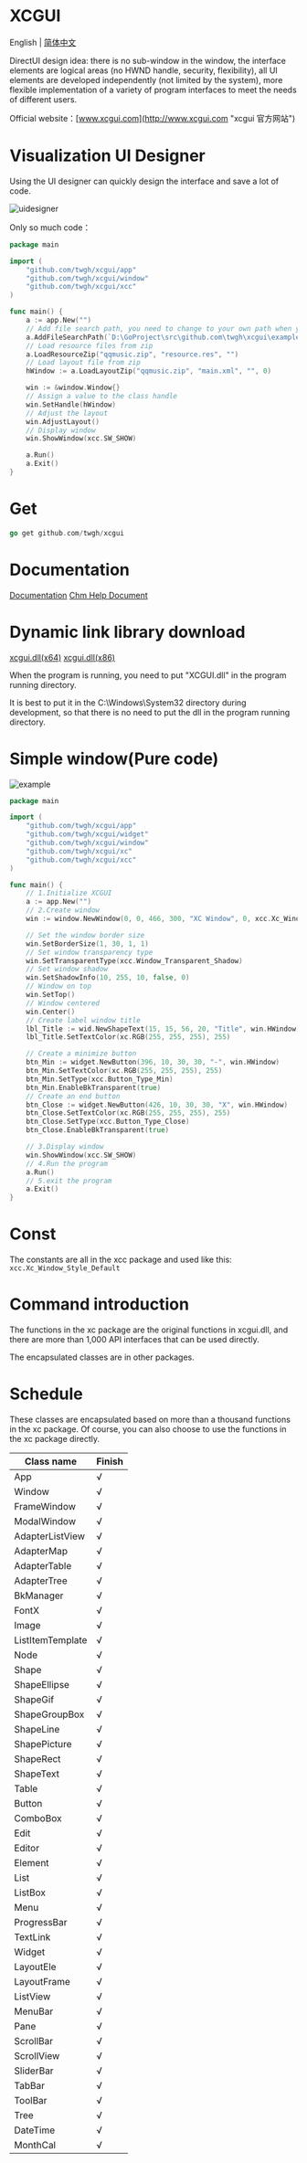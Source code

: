 # XCGUI

English | [简体中文](./README.md)

DirectUI design idea: there is no sub-window in the window, the interface elements are logical areas (no HWND handle, security, flexibility), all UI elements are developed independently (not limited by the system), more flexible implementation of a variety of program interfaces to meet the needs of different users.

Official website：[www.xcgui.com](http://www.xcgui.com "xcgui 官方网站")

# Visualization UI Designer

Using the UI designer can quickly design the interface and save a lot of code.

![uidesigner](https://github.com/twgh/xcgui/blob/main/example/uidesigner/uidesigner.png)

Only so much code：

```go
package main

import (
	"github.com/twgh/xcgui/app"
	"github.com/twgh/xcgui/window"
	"github.com/twgh/xcgui/xcc"
)

func main() {
	a := app.New("")
	// Add file search path, you need to change to your own path when you run
	a.AddFileSearchPath(`D:\GoProject\src\github.com\twgh\xcgui\example\uidesigner\res`)
	// Load resource files from zip
	a.LoadResourceZip("qqmusic.zip", "resource.res", "")
	// Load layout file from zip
	hWindow := a.LoadLayoutZip("qqmusic.zip", "main.xml", "", 0)

	win := &window.Window{}
	// Assign a value to the class handle
	win.SetHandle(hWindow)
	// Adjust the layout
	win.AdjustLayout()
	// Display window
	win.ShowWindow(xcc.SW_SHOW)

	a.Run()
	a.Exit()
}
```

# Get

```go
go get github.com/twgh/xcgui
```

# Documentation

[Documentation](https://pkg.go.dev/github.com/twgh/xcgui)    [Chm Help Document](https://github.com/twgh/xcgui/blob/main/help/%E7%82%AB%E5%BD%A9%E7%95%8C%E9%9D%A2%E5%BA%93-%E5%B8%AE%E5%8A%A9%E6%96%87%E6%A1%A3(v3.0)-(2021-08-04).chm)

# Dynamic link library download

[xcgui.dll(x64)](https://github.com/twgh/xcgui/blob/main/help/x64/XCGUI.dll)        [xcgui.dll(x86)](https://github.com/twgh/xcgui/blob/main/help/x86/XCGUI.dll)

When the program is running, you need to put "XCGUI.dll" in the program running directory.

It is best to put it in the C:\Windows\System32 directory during development, so that there is no need to put the dll in the program running directory.

# Simple window(Pure code)

![example](https://github.com/twgh/xcgui/blob/main/example/simplewindow/simplewindow.jpg)

```go
package main

import (
	"github.com/twgh/xcgui/app"
	"github.com/twgh/xcgui/widget"
	"github.com/twgh/xcgui/window"
	"github.com/twgh/xcgui/xc"
	"github.com/twgh/xcgui/xcc"
)

func main() {
	// 1.Initialize XCGUI
	a := app.New("")
	// 2.Create window
	win := window.NewWindow(0, 0, 466, 300, "XC Window", 0, xcc.Xc_Window_Style_Default)

	// Set the window border size
	win.SetBorderSize(1, 30, 1, 1)
	// Set window transparency type
	win.SetTransparentType(xcc.Window_Transparent_Shadow)
	// Set window shadow
	win.SetShadowInfo(10, 255, 10, false, 0)
	// Window on top
	win.SetTop()
	// Window centered
	win.Center()
	// Create label window title
	lbl_Title := wid.NewShapeText(15, 15, 56, 20, "Title", win.HWindow)
	lbl_Title.SetTextColor(xc.RGB(255, 255, 255), 255)

	// Create a minimize button
	btn_Min := widget.NewButton(396, 10, 30, 30, "-", win.HWindow)
	btn_Min.SetTextColor(xc.RGB(255, 255, 255), 255)
	btn_Min.SetType(xcc.Button_Type_Min)
	btn_Min.EnableBkTransparent(true)
	// Create an end button
	btn_Close := widget.NewButton(426, 10, 30, 30, "X", win.HWindow)
	btn_Close.SetTextColor(xc.RGB(255, 255, 255), 255)
	btn_Close.SetType(xcc.Button_Type_Close)
	btn_Close.EnableBkTransparent(true)

	// 3.Display window
	win.ShowWindow(xcc.SW_SHOW)
	// 4.Run the program
	a.Run()
	// 5.exit the program
	a.Exit()
}
```

# Const

The constants are all in the xcc package and used like this: `xcc.Xc_Window_Style_Default`

# Command introduction

The functions in the xc package are the original functions in xcgui.dll, and there are more than 1,000 API interfaces that can be used directly.

The encapsulated classes are in other packages.

# Schedule

These classes are encapsulated based on more than a thousand functions in the xc package. Of course, you can also choose to use the functions in the xc package directly.

| Class name       | Finish |
| ---------------- | ------ |
| App              | √      |
| Window           | √      |
| FrameWindow      | √      |
| ModalWindow      | √      |
| AdapterListView  | √      |
| AdapterMap       | √      |
| AdapterTable     | √      |
| AdapterTree      | √      |
| BkManager        | √      |
| FontX            | √      |
| Image            | √      |
| ListItemTemplate | √      |
| Node             | √      |
| Shape            | √      |
| ShapeEllipse     | √      |
| ShapeGif         | √      |
| ShapeGroupBox    | √      |
| ShapeLine        | √      |
| ShapePicture     | √      |
| ShapeRect        | √      |
| ShapeText        | √      |
| Table            | √      |
| Button           | √      |
| ComboBox         | √      |
| Edit             | √      |
| Editor           | √      |
| Element          | √      |
| List             | √      |
| ListBox          | √      |
| Menu             | √      |
| ProgressBar      | √      |
| TextLink         | √      |
| Widget           | √      |
| LayoutEle        | √      |
| LayoutFrame      | √      |
| ListView         | √      |
| MenuBar          | √      |
| Pane             | √      |
| ScrollBar        | √      |
| ScrollView       | √      |
| SliderBar        | √      |
| TabBar           | √      |
| ToolBar          | √      |
| Tree             | √      |
| DateTime         | √      |
| MonthCal         | √      |

